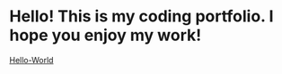 # Hello! This is my coding portfolio. I hope you enjoy my work!

[Hello-World](https://github.com/cahills/hello-world)
